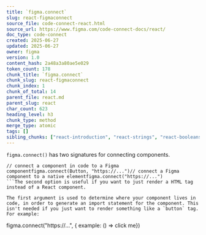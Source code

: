 ```yaml
---
title: `figma.connect`
slug: react-figmaconnect
source_file: code-connect-react.html
source_url: https://www.figma.com/code-connect-docs/react/
doc_type: code-connect
created: 2025-06-27
updated: 2025-06-27
owner: figma
version: 1.0
content_hash: 2a48a3a80ae5e029
token_count: 178
chunk_title: `figma.connect`
chunk_slug: react-figmaconnect
chunk_index: 1
chunk_of_total: 14
parent_file: react.md
parent_slug: react
char_count: 623
heading_level: h3
chunk_type: method
merge_type: atomic
tags: []
sibling_chunks: ["react-introduction", "react-strings", "react-booleans", "react-enums", "react-instances", "react-instance-children", "react-nested-properties", "react-text-content", "react-classname", "react-icons-as-jsx-elements", "react-icons-as-react-components", "react-icons-as-strings", "react-accessing-icon-props-in-parent-component"]
---
```


`figma.connect()` has two signatures for connecting components.

```
// connect a component in code to a Figma componentfigma.connect(Button, "https://...")// connect a Figma component to a native elementfigma.connect("https://...")
```The second option is useful if you want to just render a HTML tag instead of a React component.

The first argument is used to determine where your component lives in code, in order to generate an import statement for the component. This isn't needed if you just want to render something like a `button` tag. For example:

```
figma.connect("https://...", { example: () => click me})
```